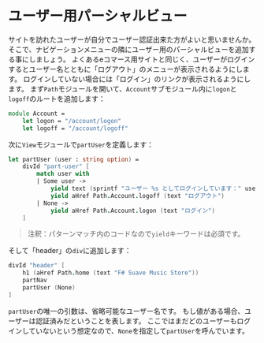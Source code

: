 # ユーザー用パーシャルビュー

サイトを訪れたユーザーが自分でユーザー認証出来た方がよいと思いませんか。
そこで、ナビゲーションメニューの隣にユーザー用のパーシャルビューを追加する事にしましょう。
よくあるeコマース用サイトと同じく、ユーザーがログインするとユーザー名とともに「ログアウト」のメニューが表示されるようにします。
ログインしていない場合には「ログイン」のリンクが表示されるようにします。
まず`Path`モジュールを開いて、`Account`サブモジュール内に`logon`と`logoff`のルートを追加します：

```fsharp
module Account =
    let logon = "/account/logon"
    let logoff = "/account/logoff"
```

次に`View`モジュールで`partUser`を定義します：

```fsharp
let partUser (user : string option) = 
    divId "part-user" [
        match user with
        | Some user -> 
            yield text (sprintf "ユーザー %s としてログインしています：" user)
            yield aHref Path.Account.logoff (text "ログアウト")
        | None ->
            yield aHref Path.Account.logon (text "ログイン")
    ]
```

> 注釈：パターンマッチ内のコードなので`yield`キーワードは必須です。

そして「header」の`div`に追加します：

```fsharp
divId "header" [
    h1 (aHref Path.home (text "F# Suave Music Store"))
    partNav
    partUser (None)
]
```

`partUser`の唯一の引数は、省略可能なユーザー名です。
もし値がある場合、ユーザーは認証済みだということを表します。
ここではまだどのユーザーもログインしていないという想定なので、`None`を指定して`partUser`を呼んでいます。
